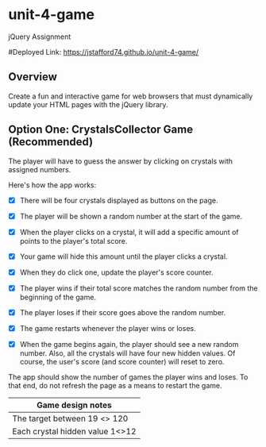 # unit-4-game
jQuery Assignment

#Deployed Link:
https://jstafford74.github.io/unit-4-game/

## Overview
Create a fun and interactive game for web browsers that must dynamically update your HTML pages with the jQuery library.

## Option One: CrystalsCollector Game (Recommended)

The player will have to guess the answer by clicking on crystals with assigned numbers.

Here's how the app works:

- [X] There will be four crystals displayed as buttons on the page.
- [X] The player will be shown a random number at the start of the game.
- [X] When the player clicks on a crystal, it will add a specific amount of points to the player's total score.
- [X] Your game will hide this amount until the player clicks a crystal.
- [X] When they do click one, update the player's score counter.
- [X] The player wins if their total score matches the random number from the beginning of the game.
- [X] The player loses if their score goes above the random number.
- [X] The game restarts whenever the player wins or loses.
- [X] When the game begins again, the player should see a new random number. Also, all the crystals will have four new hidden values. Of       course, the user's score (and score counter) will reset to zero.


The app should show the number of games the player wins and loses. To that end, do not refresh the page as a means to restart the game.

Game design notes|
-----------------|
The target between 19 <> 120|
Each crystal hidden value 1<>12|
